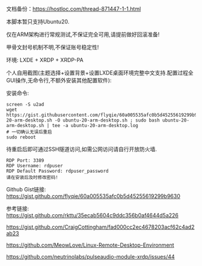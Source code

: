 文档备份：https://hostloc.com/thread-871447-1-1.html

本脚本暂只支持Ubuntu20.

仅在ARM架构进行常规测试,不保证完全可用,请提前做好回滚准备!

甲骨文封号机制不明,不保证账号稳定性!

环境: LXDE + XRDP + XRDP-PA

个人自用截图(主题选择+设置背景+设置LXDE桌面环境完整中文支持.配置过程全GUI操作,无命令行,不额外安装其他配置软件):

安装命令:

    screen -S u2ad
    wget https://gist.githubusercontent.com/flyqie/60a005535afc0b5d45255619299b9630/raw/fa54bccd0dad4fb488b79ffdf0d3afeb17daf4c1/ubuntu-20-arm-desktop.sh -O ubuntu-20-arm-desktop.sh ; sudo bash ubuntu-20-arm-desktop.sh | tee -a ubuntu-20-arm-desktop.log
    # 一切确认无误后重启
    sudo reboot




待重启后即可通过SSH隧道访问,如需公网访问请自行开放防火墙.

    RDP Port: 3389
    RDP Username: rdpuser
    RDP Default Password: rdpuser_password
    请在安装后及时修改密码!



Github Gist链接:
https://gist.github.com/flyqie/60a005535afc0b5d45255619299b9630

参考链接:
https://gist.github.com/rkttu/35ecab5604c9ddc356b0af4644d5a226

https://gist.github.com/CraigCottingham/fad000cc2ec4678203acf62c4ad2ab23

https://github.com/MeowLove/Linux-Remote-Desktop-Environment

https://github.com/neutrinolabs/pulseaudio-module-xrdp/issues/44
